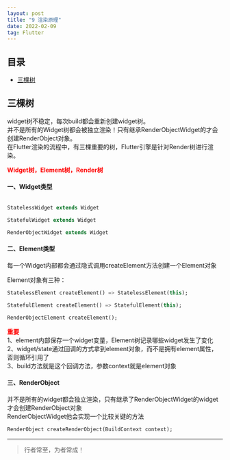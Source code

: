 ```yaml
---
layout: post
title: "9 渲染原理"
date: 2022-02-09
tag: Flutter
---
```



## 目录
- [三棵树](#content1) 




<!-- ************************************************ -->
## <a id="content1">三棵树</a>

widget树不稳定，每次build都会重新创建widget树。    
并不是所有的Widget树都会被独立渲染！只有继承RenderObjectWidget的才会创建RenderObject对象。     
在Flutter渲染的流程中，有三棵重要的树，Flutter引擎是针对Render树进行渲染。 

<span style="color:red;font-weight:bold;">Widget树，Element树，Render树</span>   

#### **一、Widget类型**

```dart

StatelessWidget extends Widget

StatefulWidget extends Widget

RenderObjectWidget extends Widget
```




#### **二、Element类型**

每一个Widget内部都会通过隐式调用createElement方法创建一个Element对象     

Element对象有三种：    

```dart
StatelessElement createElement() => StatelessElement(this);

StatefulElement createElement() => StatefulElement(this);

RenderObjectElement createElement();
```

<span style="color:red;font-weight:bold;">重要</span>     
1、element内部保存一个widget变量，Element树记录哪些widget发生了变化    
2、widget/state通过回调的方式拿到element对象，而不是拥有element属性，否则循环引用了  
3、build方法就是这个回调方法，参数context就是element对象           


#### **三、RenderObject**    

并不是所有的widget都会独立渲染，只有继承了RenderObjectWidget的widget才会创建RenderObject对象      
RenderObjectWidget他会实现一个比较关键的方法

```dart
RenderObject createRenderObject(BuildContext context);
```





----------
>  行者常至，为者常成！


